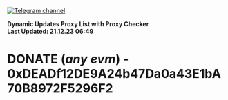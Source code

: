 [![Telegram channel](https://img.shields.io/endpoint?url=https://runkit.io/damiankrawczyk/telegram-badge/branches/master?url=https://t.me/n4z4v0d)](https://t.me/n4z4v0d) 

**Dynamic Updates Proxy List with Proxy Checker**  
**Last Updated: 21.12.23 06:49**

# DONATE (_any evm_) - 0xDEADf12DE9A24b47Da0a43E1bA70B8972F5296F2
